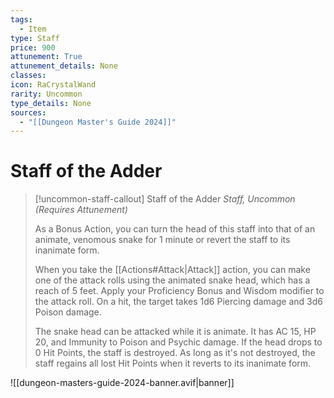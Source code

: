 ```yaml
---
tags:
  - Item
type: Staff
price: 900
attunement: True
attunement_details: None
classes:
icon: RaCrystalWand
rarity: Uncommon
type_details: None
sources: 
  - "[[Dungeon Master's Guide 2024]]"
---
```

# Staff of the Adder
>[!uncommon-staff-callout] Staff of the Adder
>_Staff, Uncommon (Requires Attunement)_
>
>As a Bonus Action, you can turn the head of this staff into that of an animate, venomous snake for 1 minute or revert the staff to its inanimate form.
>
>When you take the [[Actions#Attack\|Attack]] action, you can make one of the attack rolls using the animated snake head, which has a reach of 5 feet. Apply your Proficiency Bonus and Wisdom modifier to the attack roll. On a hit, the target takes 1d6 Piercing damage and 3d6 Poison damage.
>
>The snake head can be attacked while it is animate. It has AC 15, HP 20, and Immunity to Poison and Psychic damage. If the head drops to 0 Hit Points, the staff is destroyed. As long as it's not destroyed, the staff regains all lost Hit Points when it reverts to its inanimate form.
>


![[dungeon-masters-guide-2024-banner.avif|banner]]